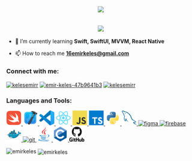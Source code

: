 <h1 align="center">
  <p align="center">
  <a href="https://github.com/DenverCoder1/readme-typing-svg"><img src="https://readme-typing-svg.herokuapp.com?font=Kanit&size=35&center=true&width=650&lines=Hi+%F0%9F%91%8B%2C+I'm+Emir+Keles&font=Fira%20Code&center=true&width=440&height=45&color=36BCF7FF&vCenter=true&size=35"></a>
</p>
</h1>

 <p align="center">
  <a href="https://github.com/DenverCoder1/readme-typing-svg"><img src="https://readme-typing-svg.herokuapp.com?font=Kanit&size=35&center=true&width=650&lines=I'm+a+computer+engineering+student;focusing+on+iOS+development.&font=Fira%20Code&center=true&width=660&height=45&color=36BCF7FF&vCenter=true&size=22"></a>
</p>
 
[<h3 align="center">I'm a computer engineering student focusing iOS. </h3>]: # 


- 🌱 I’m currently learning **Swift, SwiftUI, MVVM, React Native**

- 📫 How to reach me **16emirkeles@gmail.com**

<h3 align="left">Connect with me:</h3>
<p align="left">
<a href="https://twitter.com/kelesemirr" target="blank"><img align="center" src="https://raw.githubusercontent.com/rahuldkjain/github-profile-readme-generator/master/src/images/icons/Social/twitter.svg" alt="kelesemirr" height="30" width="40" /></a>
<a href="https://www.linkedin.com/in/emirkeles/" target="blank"><img align="center" src="https://raw.githubusercontent.com/rahuldkjain/github-profile-readme-generator/master/src/images/icons/Social/linked-in-alt.svg" alt="emir-keles-47b9641b3" height="30" width="40" /></a>
<a href="https://instagram.com/kelesemirr" target="blank"><img align="center" src="https://raw.githubusercontent.com/rahuldkjain/github-profile-readme-generator/master/src/images/icons/Social/instagram.svg" alt="kelesemirr" height="30" width="40" /></a>
</p>

<h3 align="left">Languages and Tools:</h3>
<p align="left"> 
  <a href="https://developer.apple.com/swift/" target="_blank" rel="noreferrer"> 
  <img src="https://raw.githubusercontent.com/devicons/devicon/master/icons/swift/swift-original.svg" alt="swift" width="40" height="40"/> </a>
  <a href="https://developer.apple.com/xcode/" target="_blank" rel="noreferrer">
  <img src="https://raw.githubusercontent.com/devicons/devicon/master/icons/xcode/xcode-original.svg" alt="xcode" width="40" height="40"/> </a>
  <a href="https://code.visualstudio.com/" target="_blank" rel="noreferrer"> 
  <img src="https://raw.githubusercontent.com/devicons/devicon/master/icons/vscode/vscode-original.svg" alt="javascript" width="40" height="40"/> </a> 
  <a href="https://reactnative.dev/" target="_blank" rel="noreferrer">
  <img src="https://raw.githubusercontent.com/devicons/devicon/master/icons/react/react-original.svg" alt="react native" width="40" height="40"/> </a>
  <a href="https://javascript.com/" target="_blank" rel="noreferrer"> 
  <img src="https://raw.githubusercontent.com/devicons/devicon/master/icons/javascript/javascript-original.svg" alt="javascript" width="40" height="40"/> </a> 
  <a href="https://typescriptlang.org/" target="_blank" rel="noreferrer">
  <img src="https://raw.githubusercontent.com/devicons/devicon/master/icons/typescript/typescript-original.svg" alt="typescript" width="40" height="40"/> </a> 
  <a href="https://www.python.org" target="_blank" rel="noreferrer"> 
  <img src="https://raw.githubusercontent.com/devicons/devicon/master/icons/python/python-original.svg" alt="python" width="40" height="40"/> </a> 
  <a href="https://www.mysql.com/" target="_blank" rel="noreferrer">
  <img src="https://raw.githubusercontent.com/devicons/devicon/master/icons/mysql/mysql-original.svg" alt="mysql" width="40" height="40"/> </a>
  <a href="https://www.figma.com/" target="_blank" rel="noreferrer">
  <img src="https://www.vectorlogo.zone/logos/figma/figma-icon.svg" alt="figma" width="40" height="40"/> </a>
  <a href="https://firebase.google.com/" target="_blank" rel="noreferrer">
  <img src="https://www.vectorlogo.zone/logos/firebase/firebase-icon.svg" alt="firebase" width="40" height="40"/> </a>
  <a href="https://www.docker.com/" target="_blank" rel="noreferrer">
  <img src="https://raw.githubusercontent.com/devicons/devicon/master/icons/docker/docker-original.svg" alt="docker" width="40" height="40"/> </a>
  <a href="https://git-scm.com/" target="_blank" rel="noreferrer">
  <img src="https://www.vectorlogo.zone/logos/git-scm/git-scm-icon.svg" alt="git" width="40" height="40"/> </a>
  <a href="https://www.java.com" target="_blank" rel="noreferrer">
  <img src="https://raw.githubusercontent.com/devicons/devicon/master/icons/java/java-original.svg" alt="java" width="40" height="40"/> </a>
  <a href="https://www.cprogramming.com/" target="_blank" rel="noreferrer"> 
  <img src="https://raw.githubusercontent.com/devicons/devicon/master/icons/c/c-original.svg" alt="c" width="40" height="40"/> </a>
  <a href="https://www.github.com/" target="_blank" rel="noreferrer"> 
  <img src="https://raw.githubusercontent.com/devicons/devicon/master/icons/github/github-original-wordmark.svg" alt="C" width="40" height="40"/> </a>
</p>
<p align="left">
  
</p>

<p><img align="left" src="https://github-readme-stats.vercel.app/api/top-langs?username=emirkeles&show_icons=true&locale=en&layout=compact" alt="emirkeles" /></p>

<p>&nbsp;<img align="center" src="https://github-readme-stats.vercel.app/api?username=emirkeles&show_icons=true&locale=en" alt="emirkeles" /></p>
